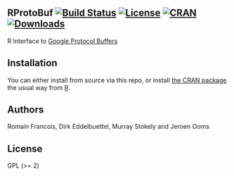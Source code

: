 ## RProtoBuf [![Build Status](https://travis-ci.org/eddelbuettel/rprotobuf.svg)](https://travis-ci.org/eddelbuettel/rprotobuf) [![License](http://img.shields.io/badge/license-GPL%20%28%3E=%202%29-brightgreen.svg?style=flat)](http://www.gnu.org/licenses/gpl-2.0.html) [![CRAN](http://www.r-pkg.org/badges/version/RProtoBuf)](http://cran.rstudio.com/package=RProtoBuf) [![Downloads](http://cranlogs.r-pkg.org/badges/RProtoBuf?color=brightgreen)](http://www.r-pkg.org/pkg/RProtoBuf)

R Interface to [Google Protocol Buffers](https://developers.google.com/protocol-buffers/)

## Installation

You can either install from source via this repo, or install
[the CRAN package](http://cran.r-project.org/web/packages/RProtoBuf/index.html)
the usual way from [R](http://www.r-project.org).

## Authors

Romain Francois, Dirk Eddelbuettel, Murray Stokely and Jeroen Ooms

## License

GPL (>= 2)


